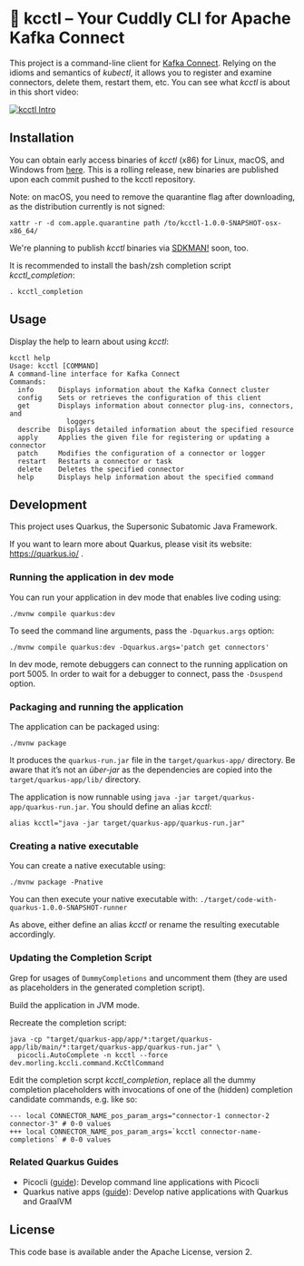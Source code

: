 # 🧸 kcctl – Your Cuddly CLI for Apache Kafka Connect

This project is a command-line client for [Kafka Connect](https://kafka.apache.org/documentation/#connect).
Relying on the idioms and semantics of _kubectl_,
it allows you to register and examine connectors, delete them, restart them, etc.
You can see what _kcctl_ is about in this short video:

[![kcctl Intro](https://img.youtube.com/vi/F9bUsM1ZwKk/0.jpg)](https://www.youtube.com/watch?v=F9bUsM1ZwKk)

## Installation

You can obtain early access binaries of _kcctl_ (x86) for Linux, macOS, and Windows from [here](https://github.com/kcctl/kcctl/releases).
This is a rolling release, new binaries are published upon each commit pushed to the kcctl repository.

Note: on macOS, you need to remove the quarantine flag after downloading, as the distribution currently is not signed:

```shell script
xattr -r -d com.apple.quarantine path /to/kcctl-1.0.0-SNAPSHOT-osx-x86_64/
```

We're planning to publish _kcctl_ binaries via [SDKMAN!](https://sdkman.io/) soon, too.

It is recommended to install the bash/zsh completion script _kcctl_completion_:

```shell script
. kcctl_completion
```

## Usage

Display the help to learn about using _kcctl_:

```shell script
kcctl help
Usage: kcctl [COMMAND]
A command-line interface for Kafka Connect
Commands:
  info      Displays information about the Kafka Connect cluster
  config    Sets or retrieves the configuration of this client
  get       Displays information about connector plug-ins, connectors, and
              loggers
  describe  Displays detailed information about the specified resource
  apply     Applies the given file for registering or updating a connector
  patch     Modifies the configuration of a connector or logger
  restart   Restarts a connector or task
  delete    Deletes the specified connector
  help      Displays help information about the specified command
```

## Development

This project uses Quarkus, the Supersonic Subatomic Java Framework.

If you want to learn more about Quarkus, please visit its website: https://quarkus.io/ .

### Running the application in dev mode

You can run your application in dev mode that enables live coding using:

```shell script
./mvnw compile quarkus:dev
```

To seed the command line arguments, pass the `-Dquarkus.args` option:

```shell script
./mvnw compile quarkus:dev -Dquarkus.args='patch get connectors'
```

In dev mode, remote debuggers can connect to the running application on port 5005.
In order to wait for a debugger to connect, pass the `-Dsuspend` option.

### Packaging and running the application

The application can be packaged using:

```shell script
./mvnw package
```

It produces the `quarkus-run.jar` file in the `target/quarkus-app/` directory.
Be aware that it’s not an _über-jar_ as the dependencies are copied into the `target/quarkus-app/lib/` directory.

The application is now runnable using `java -jar target/quarkus-app/quarkus-run.jar`.
You should define an alias _kcctl_:

```shell script
alias kcctl="java -jar target/quarkus-app/quarkus-run.jar"
```

### Creating a native executable

You can create a native executable using:

```shell script
./mvnw package -Pnative
```

You can then execute your native executable with: `./target/code-with-quarkus-1.0.0-SNAPSHOT-runner`

As above, either define an alias _kcctl_ or rename the resulting executable accordingly.

### Updating the Completion Script

Grep for usages of `DummyCompletions` and uncomment them
(they are used as placeholders in the generated completion script).

Build the application in JVM mode.

Recreate the completion script:

```shell script
java -cp "target/quarkus-app/app/*:target/quarkus-app/lib/main/*:target/quarkus-app/quarkus-run.jar" \
  picocli.AutoComplete -n kcctl --force dev.morling.kccli.command.KcCtlCommand
```

Edit the completion scrpt _kcctl_completion_, replace all the dummy completion placeholders with invocations of one of the (hidden) completion candidate commands, e.g. like so:

```shell script
--- local CONNECTOR_NAME_pos_param_args="connector-1 connector-2 connector-3" # 0-0 values
+++ local CONNECTOR_NAME_pos_param_args=`kcctl connector-name-completions` # 0-0 values
```

### Related Quarkus Guides

- Picocli ([guide](https://quarkus.io/guides/picocli)): Develop command line applications with Picocli
- Quarkus native apps ([guide](https://quarkus.io/guides/maven-tooling.html)): Develop native applications with Quarkus and GraalVM

## License

This code base is available ander the Apache License, version 2.
